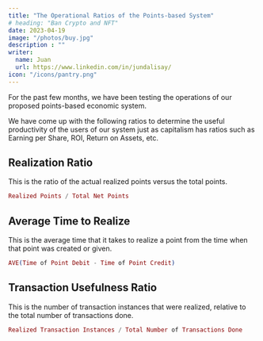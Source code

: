 ```yaml
---
title: "The Operational Ratios of the Points-based System"
# heading: "Ban Crypto and NFT"
date: 2023-04-19
image: "/photos/buy.jpg"
description : ""
writer:
  name: Juan
  url: https://www.linkedin.com/in/jundalisay/
icon: "/icons/pantry.png"
---
```



For the past few months, we have been testing the operations of our proposed points-based economic system. 

We have come up with the following ratios to determine the useful productivity of the users of our system just as capitalism has ratios such as Earning per Share, ROI, Return on Assets, etc. 

## Realization Ratio

This is the ratio of the actual realized points versus the total points. 

```elixir
Realized Points / Total Net Points 
```

## Average Time to Realize  

This is the average time that it takes to realize a point from the time when that point was created or given. 

```elixir
AVE(Time of Point Debit - Time of Point Credit) 
```

## Transaction Usefulness Ratio  

This is the number of transaction instances that were realized, relative to the total number of transactions done. 


```elixir
Realized Transaction Instances / Total Number of Transactions Done 
```

